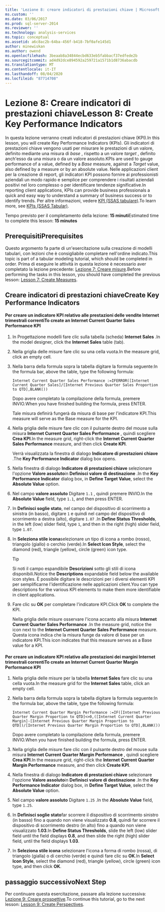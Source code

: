 ```yaml
---
title: 'Lezione 8: creare indicatori di prestazioni chiave | Microsoft Docs'
ms.custom: ''
ms.date: 03/06/2017
ms.prod: sql-server-2014
ms.reviewer: ''
ms.technology: analysis-services
ms.topic: conceptual
ms.assetid: a6c8ac2b-64ba-456f-b418-7bf0afe145d1
author: minewiskan
ms.author: owend
ms.openlocfilehash: 3beaab8a34844ecbd633eb5fabbacf37edfede2b
ms.sourcegitcommit: ad4d92dce894592a259721a1571b1d8736abacdb
ms.translationtype: MT
ms.contentlocale: it-IT
ms.lasthandoff: 08/04/2020
ms.locfileid: "87714708"
---
```

# <a name="lesson-8-create-key-performance-indicators"></a><span data-ttu-id="8381a-102">Lezione 8: Creare indicatori di prestazioni chiave</span><span class="sxs-lookup"><span data-stu-id="8381a-102">Lesson 8: Create Key Performance Indicators</span></span>
  <span data-ttu-id="8381a-103">In questa lezione verranno creati indicatori di prestazioni chiave (KPI).</span><span class="sxs-lookup"><span data-stu-id="8381a-103">In this lesson, you will create Key Performance Indicators (KPIs).</span></span> <span data-ttu-id="8381a-104">Gli indicatori di prestazioni chiave vengono usati per misurare le prestazioni di un valore, definito mediante una misura di *base* , rispetto a un valore *target* , definito anch'esso da una misura o da un valore assoluto.</span><span class="sxs-lookup"><span data-stu-id="8381a-104">KPIs are used to gauge performance of a value, defined by a *Base* measure, against a *Target* value, also defined by a measure or by an absolute value.</span></span> <span data-ttu-id="8381a-105">Nelle applicazioni client per la creazione di report, gli indicatori KPI possono fornire ai professionisti aziendali un modo rapido e semplice per comprendere i risultati aziendali positivi nel loro complesso o per identificare tendenze significative.</span><span class="sxs-lookup"><span data-stu-id="8381a-105">In reporting client applications, KPIs can provide business professionals a quick and easy way to understand a summary of business success or to identify trends.</span></span> <span data-ttu-id="8381a-106">Per altre informazioni, vedere [KPI &#40;SSAS tabulare&#41;](tabular-models/kpis-ssas-tabular.md).</span><span class="sxs-lookup"><span data-stu-id="8381a-106">To learn more, see [KPIs &#40;SSAS Tabular&#41;](tabular-models/kpis-ssas-tabular.md).</span></span>  
  
 <span data-ttu-id="8381a-107">Tempo previsto per il completamento della lezione: **15 minuti**</span><span class="sxs-lookup"><span data-stu-id="8381a-107">Estimated time to complete this lesson: **15 minutes**</span></span>  
  
## <a name="prerequisites"></a><span data-ttu-id="8381a-108">Prerequisiti</span><span class="sxs-lookup"><span data-stu-id="8381a-108">Prerequisites</span></span>  
 <span data-ttu-id="8381a-109">Questo argomento fa parte di un'esercitazione sulla creazione di modelli tabulari, con lezioni che è consigliabile completare nell'ordine indicato.</span><span class="sxs-lookup"><span data-stu-id="8381a-109">This topic is part of a tabular modeling tutorial, which should be completed in order.</span></span> <span data-ttu-id="8381a-110">Prima di eseguire le attività in questa lezione è necessario aver completato la lezione precedente: [Lezione 7: Creare misure](lesson-6-create-measures.md).</span><span class="sxs-lookup"><span data-stu-id="8381a-110">Before performing the tasks in this lesson, you should have completed the previous lesson: [Lesson 7: Create Measures](lesson-6-create-measures.md).</span></span>  
  
## <a name="create-key-performance-indicators"></a><span data-ttu-id="8381a-111">Creare indicatori di prestazioni chiave</span><span class="sxs-lookup"><span data-stu-id="8381a-111">Create Key Performance Indicators</span></span>  
  
#### <a name="to-create-an-internet-current-quarter-sales-performance-kpi"></a><span data-ttu-id="8381a-112">Per creare un indicatore KPI relativo alle prestazioni delle vendite Internet trimestrali correnti</span><span class="sxs-lookup"><span data-stu-id="8381a-112">To create an Internet Current Quarter Sales Performance KPI</span></span>  
  
1.  <span data-ttu-id="8381a-113">In Progettazione modelli fare clic sulla tabella (scheda) **Internet Sales** .</span><span class="sxs-lookup"><span data-stu-id="8381a-113">In the model designer, click the **Internet Sales** table (tab).</span></span>  
  
2.  <span data-ttu-id="8381a-114">Nella griglia delle misure fare clic su una cella vuota.</span><span class="sxs-lookup"><span data-stu-id="8381a-114">In the measure grid, click an empty cell.</span></span>  
  
3.  <span data-ttu-id="8381a-115">Nella barra della formula sopra la tabella digitare la formula seguente:</span><span class="sxs-lookup"><span data-stu-id="8381a-115">In the formula bar, above the table, type the following formula:</span></span>  
  
     `Internet Current Quarter Sales Performance :=IFERROR([Internet Current Quarter Sales]/[Internet Previous Quarter Sales Proportion to QTD],BLANK())`  
  
     <span data-ttu-id="8381a-116">Dopo avere completato la compilazione della formula, premere INVIO.</span><span class="sxs-lookup"><span data-stu-id="8381a-116">When you have finished building the formula, press ENTER.</span></span>  
  
     <span data-ttu-id="8381a-117">Tale misura definirà fungerà da misura di base per l'indicatore KPI.</span><span class="sxs-lookup"><span data-stu-id="8381a-117">This measure will serve as the Base measure for the KPI.</span></span>  
  
4.  <span data-ttu-id="8381a-118">Nella griglia delle misure fare clic con il pulsante destro del mouse sulla misura **Internet Current Quarter Sales Performance** , quindi scegliere **Crea KPI**.</span><span class="sxs-lookup"><span data-stu-id="8381a-118">In the measure grid, right-click the **Internet Current Quarter Sales Performance** measure, and then click **Create KPI**.</span></span>  
  
     <span data-ttu-id="8381a-119">Verrà visualizzata la finestra di dialogo **Indicatore di prestazioni chiave** .</span><span class="sxs-lookup"><span data-stu-id="8381a-119">The **Key Performance Indicator** dialog box opens.</span></span>  
  
5.  <span data-ttu-id="8381a-120">Nella finestra di dialogo **Indicatore di prestazioni chiave** selezionare l'opzione **Valore assoluto**in **Definisci valore di destinazione** .</span><span class="sxs-lookup"><span data-stu-id="8381a-120">In the **Key Performance Indicator** dialog box, in **Define Target Value**, select the **Absolute Value** option.</span></span>  
  
6.  <span data-ttu-id="8381a-121">Nel campo **valore assoluto** Digitare `1.1` , quindi premere INVIO.</span><span class="sxs-lookup"><span data-stu-id="8381a-121">In the **Absolute Value** field, type `1.1`, and then press ENTER.</span></span>  
  
7.  <span data-ttu-id="8381a-122">In **Definisci soglie stato**, nel campo del dispositivo di scorrimento a sinistra (in basso), digitare `1` e quindi nel campo del dispositivo di scorrimento a destra (alto), digitare `1.07` .</span><span class="sxs-lookup"><span data-stu-id="8381a-122">In **Define Status Thresholds**, in the left (low) slider field, type `1`, and then in the right (high) slider field, type `1.07`.</span></span>  
  
8.  <span data-ttu-id="8381a-123">In **Seleziona stile icona**selezionare un tipo di icona a rombo (rosso), triangolo (giallo) o cerchio (verde).</span><span class="sxs-lookup"><span data-stu-id="8381a-123">In **Select Icon Style**, select the diamond (red), triangle (yellow), circle (green) icon type.</span></span>  
  
    > [!TIP]  
    >  <span data-ttu-id="8381a-124">Si noti il campo espandibile **Descrizioni** sotto gli stili di icona disponibili.</span><span class="sxs-lookup"><span data-stu-id="8381a-124">Notice the **Descriptions** expandable field below the available icon styles.</span></span> <span data-ttu-id="8381a-125">È possibile digitare le descrizioni per i diversi elementi KPI per semplificarne l'identificazione nelle applicazioni client.</span><span class="sxs-lookup"><span data-stu-id="8381a-125">You can type descriptions for the various KPI elements to make them more identifiable in client applications.</span></span>  
  
9. <span data-ttu-id="8381a-126">Fare clic su **OK** per completare l'indicatore KPI.</span><span class="sxs-lookup"><span data-stu-id="8381a-126">Click **OK** to complete the KPI.</span></span>  
  
     <span data-ttu-id="8381a-127">Nella griglia delle misure osservare l'icona accanto alla misura **Internet Current Quarter Sales Performance** .</span><span class="sxs-lookup"><span data-stu-id="8381a-127">In the measure grid, notice the icon next to the **Internet Current Quarter Sales Performance** measure.</span></span> <span data-ttu-id="8381a-128">Questa icona indica che la misura funge da valore di base per un indicatore KPI.</span><span class="sxs-lookup"><span data-stu-id="8381a-128">This icon indicates that this measure serves as a Base value for a KPI.</span></span>  
  
#### <a name="to-create-an-internet-current-quarter-margin-performance-kpi"></a><span data-ttu-id="8381a-129">Per creare un indicatore KPI relativo alle prestazioni dei margini Internet trimestrali correnti</span><span class="sxs-lookup"><span data-stu-id="8381a-129">To create an Internet Current Quarter Margin Performance KPI</span></span>  
  
1.  <span data-ttu-id="8381a-130">Nella griglia delle misure per la tabella **Internet Sales** fare clic su una cella vuota.</span><span class="sxs-lookup"><span data-stu-id="8381a-130">In the measure grid for the **Internet Sales** table, click an empty cell.</span></span>  
  
2.  <span data-ttu-id="8381a-131">Nella barra della formula sopra la tabella digitare la formula seguente:</span><span class="sxs-lookup"><span data-stu-id="8381a-131">In the formula bar, above the table, type the following formula:</span></span>  
  
     `Internet Current Quarter Margin Performance :=IF([Internet Previous Quarter Margin Proportion to QTD]<>0,([Internet Current Quarter Margin]-[Internet Previous Quarter Margin Proportion to QTD])/[Internet Previous Quarter Margin Proportion to QTD],BLANK())`  
  
     <span data-ttu-id="8381a-132">Dopo avere completato la compilazione della formula, premere INVIO.</span><span class="sxs-lookup"><span data-stu-id="8381a-132">When you have finished building the formula, press ENTER.</span></span>  
  
3.  <span data-ttu-id="8381a-133">Nella griglia delle misure fare clic con il pulsante destro del mouse sulla misura **Internet Current Quarter Margin Performance** , quindi scegliere **Crea KPI**.</span><span class="sxs-lookup"><span data-stu-id="8381a-133">In the measure grid, right-click the **Internet Current Quarter Margin Performance** measure, and then click **Create KPI**.</span></span>  
  
4.  <span data-ttu-id="8381a-134">Nella finestra di dialogo **Indicatore di prestazioni chiave** selezionare l'opzione **Valore assoluto**in **Definisci valore di destinazione** .</span><span class="sxs-lookup"><span data-stu-id="8381a-134">In the **Key Performance Indicator** dialog box, in **Define Target Value**, select the **Absolute Value** option.</span></span>  
  
5.  <span data-ttu-id="8381a-135">Nel campo **valore assoluto** Digitare `1.25` .</span><span class="sxs-lookup"><span data-stu-id="8381a-135">In the **Absolute Value** field, type `1.25`.</span></span>  
  
6.  <span data-ttu-id="8381a-136">In **Definisci soglie stato**far scorrere il dispositivo di scorrimento sinistro (in basso) fino a quando non viene visualizzato **0.8**, quindi far scorrere il dispositivo di scorrimento destro (in alto) fino a quando non viene visualizzato **1.03**.</span><span class="sxs-lookup"><span data-stu-id="8381a-136">In **Define Status Thresholds**, slide the left (low) slider field until the field displays **0.8**, and then slide the right (high) slider field, until the field displays **1.03**.</span></span>  
  
7.  <span data-ttu-id="8381a-137">In **Seleziona stile icona** selezionare l'icona a forma di rombo (rossa), di triangolo (gialla) o di cerchio (verde) e quindi fare clic su **OK**.</span><span class="sxs-lookup"><span data-stu-id="8381a-137">In **Select Icon Style**, select the diamond (red), triangle (yellow), circle (green) icon type, and then click **OK**.</span></span>  
  
## <a name="next-step"></a><span data-ttu-id="8381a-138">passaggio successivo</span><span class="sxs-lookup"><span data-stu-id="8381a-138">Next Step</span></span>  
 <span data-ttu-id="8381a-139">Per continuare questa esercitazione, passare alla lezione successiva: [Lezione 9: Creare prospettive](lesson-8-create-perspectives.md).</span><span class="sxs-lookup"><span data-stu-id="8381a-139">To continue this tutorial, go to the next lesson: [Lesson 9: Create Perspectives](lesson-8-create-perspectives.md).</span></span>  
  
  
